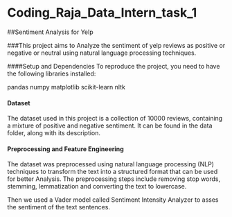 # Coding_Raja_Data_Intern_task_1
##Sentiment Analysis for Yelp

###This project aims to Analyze the sentiment of yelp reviews as positive or negative or neutral using natural language processing techniques.

####Setup and Dependencies
To reproduce the project, you need to have the following libraries installed:

pandas
numpy
matplotlib
scikit-learn
nltk


#### Dataset
The dataset used in this project is a collection of 10000 reviews, containing a mixture of positive and negative sentiment. It can be found in the data folder, along with its description.


#### Preprocessing and Feature Engineering
The dataset was preprocessed using natural language processing (NLP) techniques to transform the text into a structured format that can be used for better Analysis. The preprocessing steps include removing stop words, stemming, lemmatization and converting the text to lowercase.

Then we used a Vader model called Sentiment Intensity Analyzer to asses the sentiment of the text sentences.
